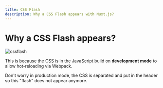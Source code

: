 ```yaml
---
title: CSS Flash
description: Why a CSS Flash appears with Nuxt.js?
---
```


# Why a CSS Flash appears?

![cssflash](/flash_css.gif)

This is because the CSS is in the JavaScript build on **development mode** to allow hot-reloading via Webpack.

Don't worry in production mode, the CSS is separated and put in the header so this "flash" does not appear anymore.
